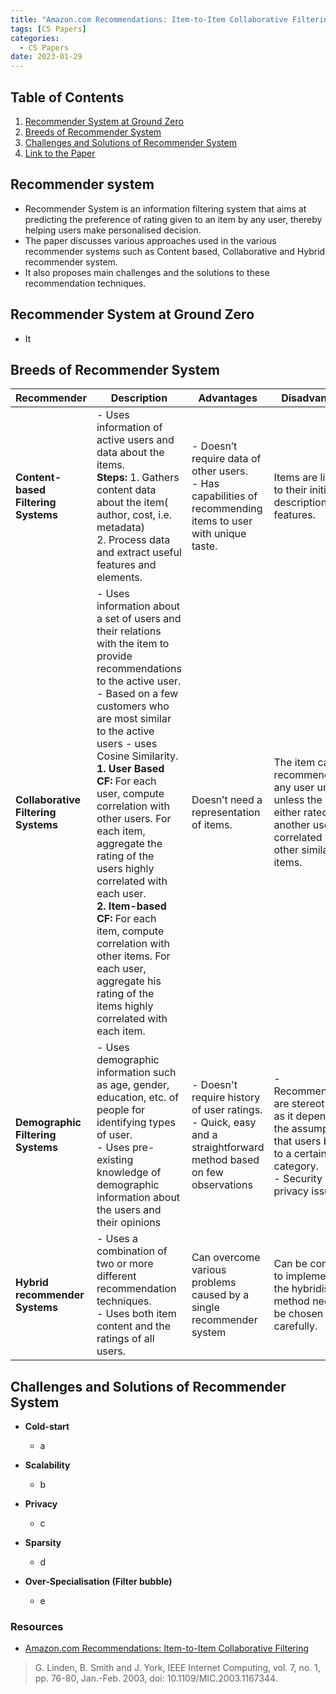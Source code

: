 ```yaml
---
title: "Amazon.com Recommendations: Item-to-Item Collaborative Filtering"
tags: [CS Papers]
categories:
  - CS Papers
date: 2023-01-29
---
```


## Table of Contents
1. [Recommender System at Ground Zero](#recommender-system-at-ground-zero)   
2. [Breeds of Recommender System](#breeds-of-recommender-system)  
3. [Challenges and Solutions of Recommender System](#challenges-and-solutions-of-recommender-system)   
4. [Link to the Paper](https://ieeexplore.ieee.org/document/1167344)


## Recommender system
- Recommender System is an information filtering system that aims at predicting the preference of rating given to an item by any user, thereby helping users make personalised decision.
- The paper discusses various approaches used in the various recommender systems such as Content based, Collaborative and Hybrid recommender system.   
- It also proposes main challenges and the solutions to these recommendation techniques.


## Recommender System at Ground Zero
- It 


## Breeds of Recommender System

| Recommender                         | Description | Advantages | Disadvantages |   
| -----------                         | ------------------ | ----------- | ----------- |  
| **Content-based Filtering Systems** | - Uses information of active users and data about the items. <br> **Steps:** 1. Gathers content data about the item( author, cost, i.e. metadata)<br>2. Process data and extract useful features and elements. | - Doesn’t require data of other users.  <br> - Has capabilities of recommending items to user with unique taste. | Items are limited to their initial descriptions or features. |
| **Collaborative Filtering Systems** | - Uses information about a set of users and their relations with the item to provide recommendations to the active user. <br> - Based on a few customers who are most similar to the active users - uses Cosine Similarity. <br> **1. User Based CF:** For each user, compute correlation with other users. For each item, aggregate the rating of the users highly correlated with each user. <br> **2. Item-based CF:** For each item, compute correlation with other items. For each user, aggregate his rating of the items highly correlated with each item. | Doesn’t need a representation of items. | The item can’t be recommended to any user until and unless the item is either rated by another user(s) or correlated with other similar items.|
| **Demographic Filtering Systems**   | - Uses demographic information such as age, gender, education, etc. of people for identifying types of user. <br> - Uses pre-existing knowledge of demographic information about the users and their opinions | - Doesn't require history of user ratings. <br> - Quick, easy and a straightforward method based on few observations | - Recommendations are stereotypical, as it depends on the assumption that users belong to a certain category. <br> - Security and privacy issues. |
| **Hybrid recommender Systems**      | - Uses a combination of two or more different recommendation techniques. <br> - Uses both item content and the ratings of all users. | Can overcome various problems caused by a single recommender system | Can be complex to implement as the hybridisation method needs to be chosen carefully. |



## Challenges and Solutions of Recommender System
- **Cold-start**
  - a

- **Scalability**
  - b

- **Privacy**
  - c

- **Sparsity**
  - d

- **Over-Specialisation (Filter bubble)**
  - e

### Resources
 - [Amazon.com Recommendations: Item-to-Item Collaborative Filtering](https://ieeexplore.ieee.org/document/1167344)
 > G. Linden, B. Smith and J. York, IEEE Internet Computing, vol. 7, no. 1, pp. 76-80, Jan.-Feb. 2003, doi: 10.1109/MIC.2003.1167344.
